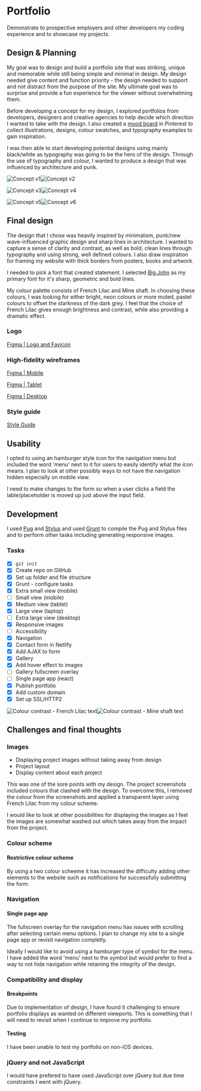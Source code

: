 # Portfolio

Demonstrate to prospective employers and other developers my coding experience and to showcase my projects.

## Design & Planning

My goal was to design and build a portfolio site that was striking, unique and memorable while still being simple and minimal in design. My design needed give content and function priority - the design needed to support and not distract from the purpose of the site. My ultimate goal was to surprise and provide a fun experience for the viewer without overwhelming them.

Before developing a concept for my design, I explored portfolios from developers, designers and creative agencies to help decide which direction I wanted to take with the design. I also created a [mood board](http://pin.it/rm5GGe5) in Pinterest to collect illustrations, designs, colour swatches, and typography examples to gain inspiration.

I was then able to start developing potential designs using mainly black/white as typography was going to be the hero of the design. Through the use of typography and colour, I wanted to produce a design that was influenced by architecture and punk.

![Concept v1](/dest/assets/img/design-mockup-01.png?raw=true "Concept v1")![Concept v2](/dest/assets/img/design-mockup-02.png?raw=true "Concept v2")

![Concept v3](/dest/assets/img/design-mockup-03.png?raw=true "Concept v3")![Concept v4](/dest/assets/img/design-mockup-04.png?raw=true "Concept v4")

![Concept v5](/dest/assets/img/design-mockup-05.png?raw=true "Concept v5")![Concept v6](/dest/assets/img/design-mockup-06.png?raw=true "Concept v6")

## Final design
The design that I chose was heavily inspired by minimalism, punk/new wave-influenced graphic design and sharp lines in architecture. I wanted to capture a sense of clarity and contrast, as well as bold, clean lines through typography and using strong, well defined colours. I also draw inspiration for framing my website with thick borders from posters, books and artwork.

I needed to pick a font that created statement. I selected [Big John](https://www.behance.net/gallery/19484739/big-john-slim-joe-free-font/) as my primary font for it's sharp, geometric and bold lines.

My colour palette consists of French Lilac and Mine shaft. In choosing these colours, I was looking for either bright, neon colours or more muted, pastel colours to offset the starkness of the dark grey. I feel that the choice of French Lilac gives enough brightness and contrast, while also providing a dramatic effect.

### Logo
[Figma | Logo and Favicon](https://www.figma.com/file/5NCkU4WZgAZ4x7Jls6j6bv/Portfolio-Logo)
### High-fidelity wireframes
[Figma | Mobile](https://www.figma.com/file/Zt6Qkb4ANk2yjBCJP06Dy55g/Portfolio-Mobile)

[Figma | Tablet](https://www.figma.com/file/ahDJmWRv9QYOvMB5OQeS1G/Portfolio-Tablet)

[Figma | Desktop](https://www.figma.com/file/98uqAHDzHpsptFj6fotAG2/Portfolio-Desktop)

### Style guide
[Style Guide](https://juliaryan.io/assets/doc/portfolio-styleguide.pdf)
## Usability
I opted to using an hamburger style icon for the navigation menu but included the word 'menu' next to it for users to easily identify what the icon means. I plan to look at other possibly ways to not have the navigation hidden especially on mobile view.

I need to make changes to the form so when a user clicks a field the lable/placeholder is moved up just above the input field.

## Development

I used [Pug](https://pugjs.org) and [Stylus](http://stylus-lang.com/) and used [Grunt](https://gruntjs.com/) to compile the Pug and Stylus files and to perform other tasks including generating responsive images.
### Tasks
- [x] `git init`
- [x] Create repo on GitHub
- [x] Set up folder and file structure
- [x] Grunt - configure tasks
- [x] Extra small view (mobile)
- [ ] Small view (mobile)
- [x] Medium view (tablet)
- [x] Large view (laptop)
- [ ] Extra large view (desktop)
- [x] Responsive images
- [ ] Accessibility
- [x] Navigation
- [x] Contact form in Netlify
- [x] Add AJAX to form
- [x] Gallery
- [x] Add hover effect to images
- [ ] Gallery fullscreen overlay
- [ ] Single page app (react)
- [x] Publish portfolio
- [x] Add custom domain
- [x] Set up SSL/HTTP2

![Colour contrast - French Lilac text](/dest/assets/img/colour-contrast-purple.png?raw=true "Concept v5")![Colour contrast - Mine shaft text](/dest/assets/img/colour-contrast-grey.png?raw=true "Concept v6")
## Challenges and final thoughts
### Images
- Displaying project images without taking away from design
- Project layout
- Display content about each project

This was one of the sore points with my design. The project screenshots included colours that clashed with the design. To overcome this, I removed the colour from the screenshots and applied a transparent layer using French Lilac from my colour scheme.

I would like to look at other possibilities for displaying the images as I feel the images are somewhat washed out which takes away from the impact from the project.

### Colour scheme
#### Restrictive colour scheme

By using a two colour scheeme it has increased the difficulty adding other elements to the website such as notifications for successfully submitting the form.
### Navigation
#### Single page app

The fullscreen overlay for the navigation menu has issues with scrolling after selecting certain menu options. I plan to change my site to a single page app or revisit navigation completly.

Ideally I would like to avoid using a hamburger type of symbol for the menu. I have added the word 'menu' next to the symbol but would prefer to find a way to not hide navigation while retaining the integrity of the design.
### Compatibility and display
#### Breakpoints

Due to implementation of design, I have found it challenging to ensure portfolio displays as wanted on different viewports. This is something that I will need to revisit when I continue to improve my portfolio.

#### Testing

I have been unable to test my portfolio on non-iOS devices.

### jQuery and not JavaScript
I would have prefered to have used JavaScript over jQuery but due time constraints I went with jQuery.
